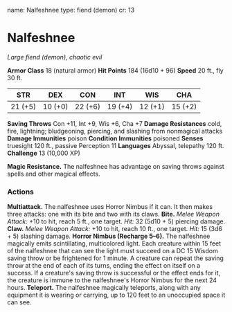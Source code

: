 name: Nalfeshnee
type: fiend (demon)
cr: 13

# Nalfeshnee
_Large fiend (demon), chaotic evil_

**Armor Class** 18 (natural armor)
**Hit Points** 184 (16d10 + 96)
**Speed** 20 ft., fly 30 ft.

| STR      | DEX     | CON      | INT     | WIS     | CHA     |
|----------|---------|----------|---------|---------|---------|
| 21 (+5) | 10 (+0) | 22 (+6) | 19 (+4) | 12 (+1) | 15 (+2) |

**Saving Throws** Con +11, Int +9, Wis +6, Cha +7
**Damage Resistances** cold, fire, lightning; bludgeoning, piercing, and slashing from nonmagical attacks
**Damage Immunities** poison
**Condition Immunities** poisoned
**Senses** truesight 120 ft., passive Perception 11
**Languages** Abyssal, telepathy 120 ft.
**Challenge** 13 (10,000 XP)

**Magic Resistance.** The nalfeshnee has advantage on saving throws against spells and other magical effects.

### Actions
**Multiattack.** The nalfeshnee uses Horror Nimbus if it can. It then makes three attacks: one with its bite and two with its claws.
**Bite.** _Melee Weapon Attack:_ +10 to hit, reach 5 ft., one target. _Hit:_ 32 (5d10 + 5) piercing damage.
**Claw.** _Melee Weapon Attack:_ +10 to hit, reach 10 ft., one target. _Hit:_ 15 (3d6 + 5) slashing damage.
**Horror Nimbus (Recharge 5–6).** The nalfeshnee magically emits scintillating, multicolored light. Each creature within 15 feet of the nalfeshnee that can see the light must succeed on a DC 15 Wisdom saving throw or be frightened for 1 minute. A creature can repeat the saving throw at the end of each of its turns, ending the effect on itself on a success. If a creature's saving throw is successful or the effect ends for it, the creature is immune to the nalfeshnee's Horror Nimbus for the next 24 hours.
**Teleport.** The nalfeshnee magically teleports, along with any equipment it is wearing or carrying, up to 120 feet to an unoccupied space it can see.
